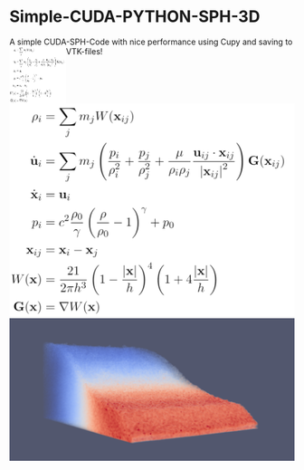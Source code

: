 # Simple-CUDA-PYTHON-SPH-3D
A simple CUDA-SPH-Code with nice performance using Cupy and saving to VTK-files!
<img align="left" width="100" height="100" src="https://github.com//LeonidBraun/Simple-CUDA-PYTHON-SPH-3D/blob/main/Github%20SPH%20Formulars.png">
![alt text](https://github.com//LeonidBraun/Simple-CUDA-PYTHON-SPH-3D/blob/main/Github%20SPH%20Formulars.png?raw=true)
![alt text](https://github.com//LeonidBraun/Simple-CUDA-PYTHON-SPH-3D/blob/main/Preview.png?raw=true)
